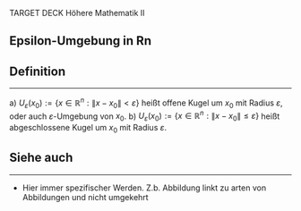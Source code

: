 
TARGET DECK
Höhere Mathematik II

Epsilon-Umgebung in Rn
--
## Definition
***
a) $U_\varepsilon(x_0) := \{ x \in \mathbb{R}^n : \|x - x_0\| < \varepsilon \}$ heißt offene Kugel um $x_0$ mit Radius $\varepsilon$, oder auch $\varepsilon$-Umgebung von $x_0$.
b) $U_\varepsilon(x_0) := \{ x \in \mathbb{R}^n : \|x - x_0\| \leq \varepsilon \}$ heißt abgeschlossene Kugel um $x_0$ mit Radius $\varepsilon$.

## Siehe auch
***
* Hier immer spezifischer Werden. Z.b. Abbildung linkt zu arten von Abbildungen und nicht umgekehrt